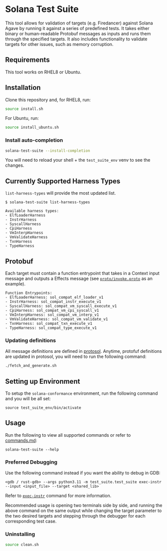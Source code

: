 # Solana Test Suite

This tool allows for validation of targets (e.g. Firedancer) against Solana Agave by running it against a series of predefined tests. It takes either binary or human-readable Protobuf messages as inputs and runs them through the specified targets. It also includes functionality to validate targets for other issues, such as memory corruption.

## Requirements

This tool works on RHEL8 or Ubuntu.

## Installation

Clone this repository and, for RHEL8, run:

```sh
source install.sh
```

For Ubuntu, run:

```sh
source install_ubuntu.sh
```

### Install auto-completion

```sh
solana-test-suite --install-completion
```
You will need to reload your shell + the `test_suite_env` venv to see the changes.

## Currently Supported Harness Types
`list-harness-types` will provide the most updated list.
```
$ solana-test-suite list-harness-types

Available harness types:
- ElfLoaderHarness
- InstrHarness
- SyscallHarness
- CpiHarness
- VmInterpHarness
- VmValidateHarness
- TxnHarness
- TypeHarness
```

## Protobuf

Each target must contain a function entrypoint that takes in a Context input message and outputs a Effects message (see [`proto/invoke.proto`](https://github.com/firedancer-io/protosol/blob/main/proto/invoke.proto) as an example).

```
Function Entrypoints:
- ElfLoaderHarness: sol_compat_elf_loader_v1
- InstrHarness: sol_compat_instr_execute_v1
- SyscallHarness: sol_compat_vm_syscall_execute_v1
- CpiHarness: sol_compat_vm_cpi_syscall_v1
- VmInterpHarness: sol_compat_vm_interp_v1
- VmValidateHarness: sol_compat_vm_validate_v1
- TxnHarness: sol_compat_txn_execute_v1
- TypeHarness: sol_compat_type_execute_v1
```

### Updating definitions
All message definitions are defined in [protosol](https://github.com/firedancer-io/protosol/). Anytime, protofuf definitions are updated in protosol, you will need to run the following command:

```sh
./fetch_and_generate.sh
```
## Setting up Environment
To setup the `solana-conformance` environment, run the following command and you will be all set:
```
source test_suite_env/bin/activate
```

## Usage
Run the following to view all supported commands or refer to [commands.md](commands.md):
```
solana-test-suite --help
```

### Preferred Debugging
Use the following command instead if you want the ability to debug in GDB:
```
<gdb / rust-gdb> --args python3.11 -m test_suite.test_suite exec-instr --input <input_file> --target <shared_lib>
```
Refer to [`exec-instr`](commands.md#solana-test-suite-exec-instr) command for more information.

Recommended usage is opening two terminals side by side, and running the above command on the same output while changing the target parameter to the two desired targets and  stepping through the debugger for each corresponding test case.


### Uninstalling

```sh
source clean.sh
```
